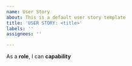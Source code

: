 ```yaml
---
name: User Story
about: This is a default user story template
title: 'USER STORY: <title>'
labels: ''
assignees: ''

---
```


As a **role**, I can **capability**
